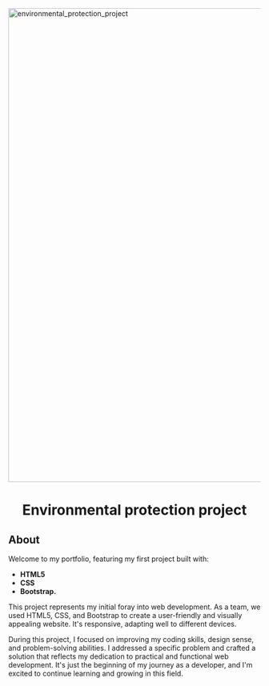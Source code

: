 <img width="947" alt="environmental_protection_project" src="https://github.com/NoraLili/environmental-protection/assets/129237208/517a655a-b196-4d40-8782-11d22ba33ca4">
<div align="center">
 
# Environmental protection project  

</div>

## About  

Welcome to my portfolio, featuring my first project built with:  
- **HTML5**
- **CSS**
- **Bootstrap.**

This project represents my initial foray into web development. As a team, we used HTML5, CSS, and Bootstrap to create a user-friendly and visually appealing website. It's responsive, adapting well to different devices.

During this project, I focused on improving my coding skills, design sense, and problem-solving abilities. I addressed a specific problem and crafted a solution that reflects my dedication to practical and functional web development. It's just the beginning of my journey as a developer, and I'm excited to continue learning and growing in this field.
